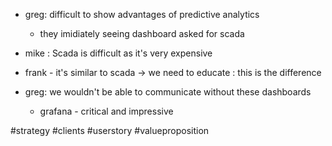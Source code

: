 - greg: difficult to show advantages of predictive analytics
	- they imidiately seeing dashboard asked for scada 

- mike : Scada is difficult as it's very expensive
- frank - it's similar to scada -> we need to educate : this is the difference

- greg: we wouldn't be able to communicate without these dashboards
	- grafana - critical and impressive

#strategy #clients #userstory #valueproposition